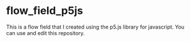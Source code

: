 # flow_field_p5js
This is a flow field that I created using the p5.js library for javascript.
You can use and edit this repository.
